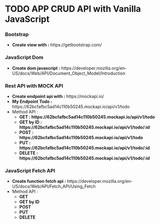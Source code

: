 # TODO APP CRUD API with Vanilla JavaScript

### Bootstrap
<ul>
    <li><strong>Create view with :</strong> https://getbootstrap.com/</li>
</ul>

### JavaScript Dom
<ul>
    <li><strong>Create dom javascript :</strong> https://developer.mozilla.org/en-US/docs/Web/API/Document_Object_Model/Introduction</li>
</ul>

### Rest API with MOCK API 
<ul>
    <li><strong>Create endpoint api with :</strong> https://mockapi.io/</li>
    <li><strong>My Endpoint Todo :</strong> https://62bcfafbc5ad14c110b50245.mockapi.io/api/v1/todo</li>
    <li>Method API : 
        <ul>
            <li><strong>GET : https://62bcfafbc5ad14c110b50245.mockapi.io/api/v1/todo</strong></li> 
            <li><strong>GET by ID : https://62bcfafbc5ad14c110b50245.mockapi.io/api/v1/todo/:id</strong></li>  
            <li><strong>POST : https://62bcfafbc5ad14c110b50245.mockapi.io/api/v1/todo</strong></li> 
            <li><strong>PUT : https://62bcfafbc5ad14c110b50245.mockapi.io/api/v1/todo/:id</strong></li> 
            <li><strong>DELETE : https://62bcfafbc5ad14c110b50245.mockapi.io/api/v1/todo/:id</strong></li> 
        </ul>
    </li>
</ul>

### JavaScript Fetch API
<ul>
    <li><strong>Create function fetch api :</strong> https://developer.mozilla.org/en-US/docs/Web/API/Fetch_API/Using_Fetch</li>
    <li>Method API : 
        <ul>
            <li><strong>GET</strong></li> 
            <li><strong>GET by ID</strong></li>  
            <li><strong>POST</strong></li> 
            <li><strong>PUT</strong></li> 
            <li><strong>DELETE</strong></li> 
        </ul>
    </li>
</ul>